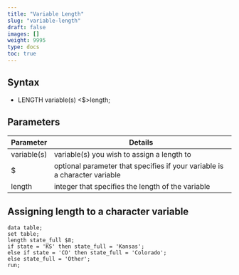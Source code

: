 ```yaml
---
title: "Variable Length"
slug: "variable-length"
draft: false
images: []
weight: 9995
type: docs
toc: true
---
```


## Syntax
- LENGTH variable(s) <$>length;

## Parameters
|Parameter|Details|
|---------|-------|
|variable(s)|variable(s) you wish to assign a length to|
|$|optional parameter that specifies if your variable is a character variable|
|length|integer that specifies the length of the variable|

## Assigning length to a character variable
    data table;
    set table;
    length state_full $8;
    if state = 'KS' then state_full = 'Kansas';
    else if state = 'CO' then state_full = 'Colorado';
    else state_full = 'Other';
    run;

